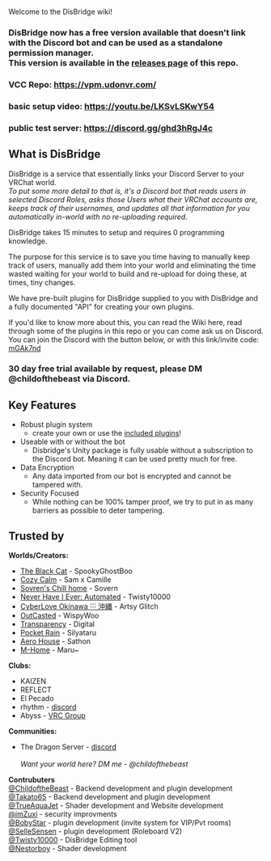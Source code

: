 Welcome to the DisBridge wiki!

### DisBridge now has a free version available that doesn't link with the Discord bot and can be used as a standalone permission manager. <br>This version is available in the [releases page](https://github.com/UdonVR/DisBridge/releases) of this repo. 

### VCC Repo: https://vpm.udonvr.com/
### basic setup video: https://youtu.be/LKSvLSKwY54
### public test server: https://discord.gg/ghd3hRgJ4c

## What is DisBridge
DisBridge is a service that essentially links your Discord Server to your VRChat world.
*<br>To put some more detail to that is, it's a Discord bot that reads users in selected Discord Roles, asks those Users what their VRChat accounts are, keeps track of their usernames, and updates all that information for you automatically in-world with no re-uploading required.*

DisBridge takes 15 minutes to setup and requires 0 programming knowledge.

The purpose for this service is to save you time having to manually keep track of users, manually add them into your world and eliminating the time wasted waiting for your world to build and re-upload for doing these, at times, tiny changes.

We have pre-built plugins for DisBridge supplied to you with DisBridge and a fully documented "API" for creating your own plugins.

If you'd like to know more about this, you can read the Wiki here, read through some of the plugins in this repo or you can come ask us on Discord. You can join the Discord with the button below, or with this link/invite code: [mGAk7nd](http://discord.gg/mGAk7nd)

### **30 day free trial available by request, please DM @childofthebeast via Discord.**

## Key Features
- Robust plugin system
    - create your own or use the [included plugins](https://github.com/UdonVR/DisBridge/wiki/6.-Included-Plugins)!
- Useable with or without the bot
    - Disbridge's Unity package is fully usable without a subscription to the Discord bot. Meaning it can be used pretty much for free.
- Data Encryption
    - Any data imported from our bot is encrypted and cannot be tampered with.
- Security Focused
    - While nothing can be 100% tamper proof, we try to put in as many barriers as possible to deter tampering.

## Trusted by
**Worlds/Creators:**
- [The Black Cat](https://vrchat.com/home/world/wrld_4cf554b4-430c-4f8f-b53e-1f294eed230b) - SpookyGhostBoo
- [Cozy Calm](https://vrchat.com/home/world/wrld_1e0e3667-af03-4ce2-9399-30014a109c48) - Sam x Camille
- [Sovren's Chill home](https://vrchat.com/home/world/wrld_1b482eca-bede-4de8-88a8-bbb6ca7e24cd) - Sovern
- [Never Have I Ever: Automated](https://vrchat.com/home/world/wrld_c51677d1-dca4-42a2-a749-03d7b0f1a4e8) - Twisty10000
- [CyberLove Okinawa ˸˸˸ 沖縄](https://vrchat.com/home/world/wrld_f6f4bb4f-5abf-4fa4-b07d-dae59c182331) - Artsy Glitch
- [OutCasted](https://vrchat.com/home/world/wrld_d6e5b0c0-745e-442b-8112-d792ce9ad1ae) - WispyWoo
- [Transparency](https://vrchat.com/home/world/wrld_80925927-1902-4cdc-954e-7b9e50b69995) - Digital
- [Pocket Rain](https://vrchat.com/home/world/wrld_1ef6553e-8ddf-49da-8969-2b3c75a325b1) - Silyataru
- [Aero House](https://vrchat.com/home/world/wrld_7cead4eb-165d-46a1-bbe7-76c3f99d85bc) - Sathon
- [M-Home](https://vrchat.com/home/world/wrld_89fe75cc-7bce-4043-9b35-b395f7e754fd) - Maru~

**Clubs:**
- KAIZEN
- REFLECT
- El Pecado
- rhythm - [discord](https://discord.gg/ybGNkKPwUq)
- Abyss - [VRC Group](https://vrchat.com/home/group/grp_80a06adf-8770-4385-bb64-1cdc79f3492d)

**Communities:**
- The Dragon Server - [discord](https://discord.gg/dragonserver)
<br><br>*Want your world here? DM me - @childofthebeast*

**Contrubuters**
<br>[@ChildoftheBeast](https://github.com/ChildoftheBeast) - Backend development and plugin development
<br>[@Takato65](https://github.com/Takato65) - Backend development and plugin development
<br>[@TrueAquaJet](https://github.com/TrueAquaJet) - Shader development and Website development
<br>[@imZuxi](https://github.com/imZuxi) - security improvments
<br>[@BobyStar](https://github.com/BobyStar) - plugin development (invite system for VIP/Pvt rooms)
<br>[@SelleSensen](https://github.com/SelleSensen) - plugin development (Roleboard V2)
<br>[@Twisty10000](https://github.com/Twisty10000) - DisBridge Editing tool
<br>[@Nestorboy](https://github.com/Nestorboy) - Shader development